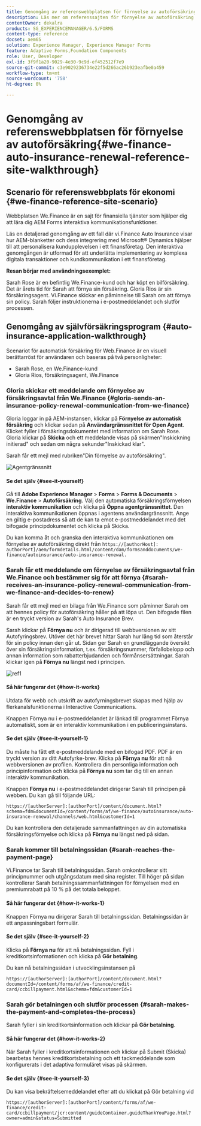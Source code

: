 ```yaml
---
title: Genomgång av referenswebbplatsen för förnyelse av autoförsäkring
description: Läs mer om referenssajten för förnyelse av autoförsäkring genom genomgång.
contentOwner: dekalra
products: SG_EXPERIENCEMANAGER/6.5/FORMS
content-type: reference
docset: aem65
solution: Experience Manager, Experience Manager Forms
feature: Adaptive Forms,Foundation Components
role: User, Developer
exl-id: 3f9f1a20-9029-4e30-9c9d-ef452512f7e9
source-git-commit: c3e9029236734e22f5d266ac26b923eafbe0a459
workflow-type: tm+mt
source-wordcount: '758'
ht-degree: 0%

---
```


# Genomgång av referenswebbplatsen för förnyelse av autoförsäkring{#we-finance-auto-insurance-renewal-reference-site-walkthrough}

## Scenario för referenswebbplats för ekonomi  {#we-finance-reference-site-scenario}

Webbplatsen We.Finance är en sajt för finansiella tjänster som hjälper dig att lära dig AEM Forms interaktiva kommunikationsfunktioner.

Läs en detaljerad genomgång av ett fall där vi.Finance Auto Insurance visar hur AEM-blanketter och dess integrering med Microsoft® Dynamics hjälper till att personalisera kundupplevelsen i ett finansföretag. Den interaktiva genomgången är utformad för att underlätta implementering av komplexa digitala transaktioner och kundkommunikation i ett finansföretag.

**Resan börjar med användningsexemplet:**

Sarah Rose är en befintlig We.Finance-kund och har köpt en bilförsäkring. Det är årets tid för Sarah att förnya sin försäkring. Gloria Rios är sin försäkringsagent. Vi.Finance skickar en påminnelse till Sarah om att förnya sin policy. Sarah följer instruktionerna i e-postmeddelandet och slutför processen.

## Genomgång av självförsäkringsprogram {#auto-insurance-application-walkthrough}

Scenariot för automatisk försäkring för Web.Finance är en visuell berättarröst för användaren och baseras på två personligheter:

* Sarah Rose, en We.Finance-kund
* Gloria Rios, försäkringsagent, We.Finance

### Gloria skickar ett meddelande om förnyelse av försäkringsavtal från We.Finance {#gloria-sends-an-insurance-policy-renewal-communication-from-we-finance}

Gloria loggar in på AEM-instansen, klickar på **Förnyelse av automatisk försäkring** och klickar sedan på **Användargränssnittet för Open Agent**. Klicket fyller i försäkringsdokumentet med information om Sarah Rose. Gloria klickar på **Skicka** och ett meddelande visas på skärmen&quot;Inskickning initierad&quot; och sedan om några sekunder&quot;Inskickad klar&quot;.

Sarah får ett mejl med rubriken&quot;Din förnyelse av autoförsäkring&quot;.

![Agentgränssnitt](assets/agent_ui_email_new.png)

#### Se det själv {#see-it-yourself}

Gå till **Adobe Experience Manager** > **Forms** > **Forms &amp; Documents** > **We.Finance** > **Autoförsäkring**. Välj den automatiska försäkringsförnyelsen **interaktiv kommunikation** och klicka på **Öppna agentgränssnittet**. Den interaktiva kommunikationen öppnas i agentens användargränssnitt. Ange en giltig e-postadress så att de kan ta emot e-postmeddelandet med det bifogade principdokumentet och klicka på Skicka.

Du kan komma åt och granska den interaktiva kommunikationen om förnyelse av autoförsäkring direkt från `https://[authorHost]: authorPort]/aem/formdetails.html/content/dam/formsanddocuments/we-finance/autoinsurance/auto-insurance-renewal.`

### Sarah får ett meddelande om förnyelse av försäkringsavtal från We.Finance och bestämmer sig för att förnya {#sarah-receives-an-insurance-policy-renewal-communication-from-we-finance-and-decides-to-renew}

Sarah får ett mejl med en bilaga från We.Finance som påminner Sarah om att hennes policy för autoförsäkring håller på att löpa ut. Den bifogade filen är en tryckt version av Sarah&#39;s Auto Insurance Brev.

Sarah klickar på **Förnya nu** och är dirigerad till webbversionen av sitt Autofyringsbrev. Utöver det här brevet hittar Sarah hur lång tid som återstår för sin policy innan den går ut. Sidan ger Sarah en grundläggande översikt över sin försäkringsinformation, t.ex. försäkringsnummer, förfallobelopp och annan information som rabatterbjudanden och förmånsersättningar. Sarah klickar igen på **Förnya nu** längst ned i principen.

![ref1](assets/ref1.png)

#### Så här fungerar det {#how-it-works}

Utdata för webb och utskrift av autofyrningsbrevet skapas med hjälp av flerkanalsfunktionerna i Interactive Communications.

Knappen Förnya nu i e-postmeddelandet är länkad till programmet Förnya automatiskt, som är en interaktiv kommunikation i en publiceringsinstans.

#### Se det själv {#see-it-yourself-1}

Du måste ha fått ett e-postmeddelande med en bifogad PDF. PDF är en tryckt version av ditt Autofyrke-brev. Klicka på **Förnya nu** för att nå webbversionen av profilen. Kontrollera din personliga information och principinformation och klicka på **Förnya nu** som tar dig till en annan interaktiv kommunikation.

Knappen **Förnya nu** i e-postmeddelandet dirigerar Sarah till principen på webben. Du kan gå till följande URL:

`https://[authorServer]:[authorPort]/content/document.html?schema=fdm&documentId=/content/forms/af/we-finance/autoinsurance/auto-insurance-renewal/channels/web.html&customerId=1`

Du kan kontrollera den detaljerade sammanfattningen av din automatiska försäkringsförnyelse och klicka på **Förnya nu** längst ned på sidan.

### Sarah kommer till betalningssidan {#sarah-reaches-the-payment-page}

Vi.Finance tar Sarah till betalningssidan. Sarah omkontrollerar sitt principnummer och utgångsdatum med sina register. Till höger på sidan kontrollerar Sarah betalningssammanfattningen för förnyelsen med en premiumrabatt på 10 % på det totala beloppet.

#### Så här fungerar det {#how-it-works-1}

Knappen Förnya nu dirigerar Sarah till betalningssidan. Betalningssidan är ett anpassningsbart formulär.

#### Se det själv {#see-it-yourself-2}

Klicka på **Förnya nu** för att nå betalningssidan. Fyll i kreditkortsinformationen och klicka på **Gör betalning**.

Du kan nå betalningssidan i utvecklingsinstansen på

`https://[authorServer]:[authorPort]/content/document.html?documentId=/content/forms/af/we-finance/credit-card/ccbillpayment.html&schema=fdm&customerId=1`

### Sarah gör betalningen och slutför processen {#sarah-makes-the-payment-and-completes-the-process}

Sarah fyller i sin kreditkortsinformation och klickar på **Gör betalning**.

#### Så här fungerar det {#how-it-works-2}

När Sarah fyller i kreditkortsinformationen och klickar på Submit (Skicka) bearbetas hennes kreditkortsbetalning och ett tackmeddelande som konfigurerats i det adaptiva formuläret visas på skärmen.

#### Se det själv {#see-it-yourself-3}

Du kan visa bekräftelsemeddelandet efter att du klickat på Gör betalning vid

`https://[authorServer]:[authorPort]/content/forms/af/we-finance/credit-card/ccbillpayment/jcr:content/guideContainer.guideThankYouPage.html?owner=admin&status=Submitted`
